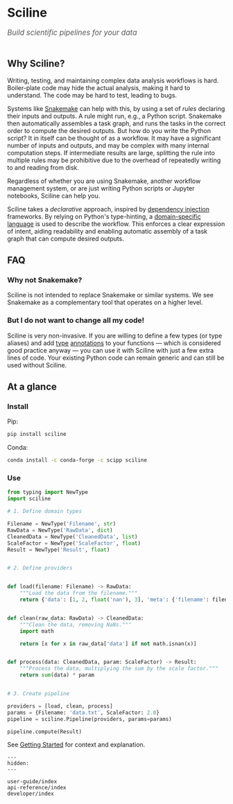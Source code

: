 # Sciline

<span style="font-size:1.2em;font-style:italic;color:#5a5a5a">
  Build scientific pipelines for your data
  </br></br>
</span>

## Why Sciline?

Writing, testing, and maintaining complex data analysis workflows is hard.
Boiler-plate code may hide the actual analysis, making it hard to understand.
The code may be hard to test, leading to bugs.

Systems like [Snakemake](https://snakemake.readthedocs.io/en/stable/) can help with this, by using a set of *rules* declaring their inputs and outputs.
A rule might run, e.g., a Python script.
Snakemake then automatically assembles a task graph, and runs the tasks in the correct order to compute the desired outputs.
But how do you write the Python script?
It in itself can be thought of as a workflow.
It may have a significant number of inputs and outputs, and may be complex with many internal computation steps.
If intermediate results are large, splitting the rule into multiple rules may be prohibitive due to the overhead of repeatedly writing to and reading from disk.

Regardless of whether you are using Snakemake, another workflow management system, or are just writing Python scripts or Jupyter notebooks, Sciline can help you.

Sciline takes a *declarative* approach, inspired by [dependency injection](https://en.wikipedia.org/wiki/Dependency_injection) frameworks.
By relying on Python's type-hinting, a [domain-specific language](https://en.wikipedia.org/wiki/Domain-specific_language) is used to describe the workflow.
This enforces a clear expression of intent, aiding readability and enabling automatic assembly of a task graph that can compute desired outputs.

## FAQ

### Why not Snakemake?

Sciline is not intended to replace Snakemake or similar systems.
We see Snakemake as a complementary tool that operates on a higher level.

### But I do not want to change all my code!

Sciline is very non-invasive.
If you are willing to define a few types (or type aliases) and add [type](https://docs.python.org/3/library/typing.html) [annotations](https://mypy.readthedocs.io/en/stable/cheat_sheet_py3.html) to your functions &mdash; which is considered good practice anyway &mdash; you can use it with Sciline with just a few extra lines of code.
Your existing Python code can remain generic and can still be used without Sciline.

## At a glance

### Install

Pip:

```sh
pip install sciline
```

Conda:

```sh
conda install -c conda-forge -c scipp sciline
```

### Use

```python
from typing import NewType
import sciline

# 1. Define domain types

Filename = NewType('Filename', str)
RawData = NewType('RawData', dict)
CleanedData = NewType('CleanedData', list)
ScaleFactor = NewType('ScaleFactor', float)
Result = NewType('Result', float)


# 2. Define providers


def load(filename: Filename) -> RawData:
    """Load the data from the filename."""
    return {'data': [1, 2, float('nan'), 3], 'meta': {'filename': filename}}


def clean(raw_data: RawData) -> CleanedData:
    """Clean the data, removing NaNs."""
    import math

    return [x for x in raw_data['data'] if not math.isnan(x)]


def process(data: CleanedData, param: ScaleFactor) -> Result:
    """Process the data, multiplying the sum by the scale factor."""
    return sum(data) * param


# 3. Create pipeline

providers = [load, clean, process]
params = {Filename: 'data.txt', ScaleFactor: 2.0}
pipeline = sciline.Pipeline(providers, params=params)

pipeline.compute(Result)
```

See [Getting Started](user-guide/getting-started) for context and explanation.


```{toctree}
---
hidden:
---

user-guide/index
api-reference/index
developer/index
```
